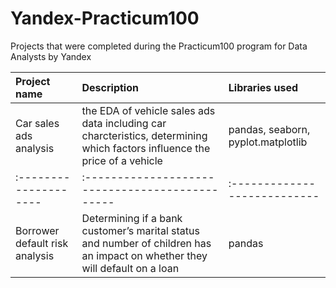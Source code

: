 # Yandex-Practicum100
Projects that were completed during the Practicum100 program for Data Analysts by Yandex

| Project name          | Description                                     | Libraries used             |
| :-------------------- | :---------------------------------------------- |:---------------------------|
|Car sales ads analysis|the EDA of vehicle sales ads data including car charcteristics, determining which factors influence the price of a vehicle|pandas, seaborn, pyplot.matplotlib|
| :-------------------- | :---------------------------------------------- |:---------------------------|
| Borrower default risk analysis| Determining if a bank customer’s marital status and number of children has an impact on whether they will default on a loan| pandas| 
